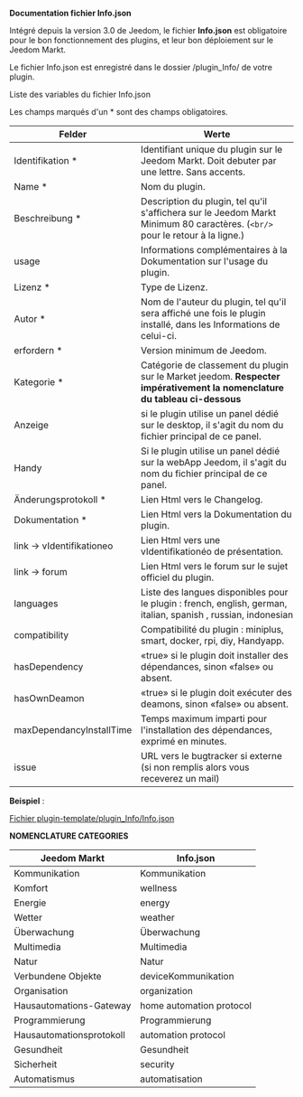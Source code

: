 **Documentation fichier Info.json**

Intégré depuis la version 3.0 de Jeedom, le fichier **Info.json** est obligatoire pour le bon fonctionnement des plugins, et leur bon déploiement sur le Jeedom Markt.

Le fichier Info.json est enregistré dans le dossier /plugin_Info/ de votre plugin.

Liste des variables du fichier Info.json

Les champs marqués d'un * sont des champs obligatoires.

Felder                   | Werte                                                                                                                   |
------------------------ | ------------------------------------------------------------------------------------------------------------------------- |
Identifikation *                     | Identifiant unique du plugin sur le Jeedom Markt. Doit debuter par une lettre. Sans accents.                             |
Name *                   | Nom du plugin.                                                                                                            |
Beschreibung *            | Description du plugin, tel qu'il s'affichera sur le Jeedom Markt Minimum 80 caractères. (`<br/>` pour le retour à la ligne.)                                  |                                                                                     |
usage                    | Informations complémentaires à la Dokumentation sur l'usage du plugin.                                                    |
Lizenz *                | Type de Lizenz.                                                                                                          |
Autor *                 | Nom de l'auteur du plugin, tel qu'il sera affiché une fois le plugin installé, dans les Informations de celui-ci.         |
erfordern *                | Version minimum de Jeedom.                                                                                                |
Kategorie *               | Catégorie de classement du plugin sur le Market jeedom. **Respecter impérativement la nomenclature du tableau ci-dessous** |
Anzeige                  | si le plugin utilise un panel dédié sur le desktop, il s'agit du nom du fichier principal de ce panel.                    |
Handy                   | Si le plugin utilise un panel dédié sur la webApp Jeedom, il s'agit du nom du fichier principal de ce panel.   |
Änderungsprotokoll *              | Lien Html vers le Changelog.                                                                                              |
Dokumentation *          | Lien Html vers la Dokumentation du plugin.                                                                                |
link -> vIdentifikationeo               | Lien Html vers une vIdentifikationéo de présentation.                                                                                 |
link -> forum               | Lien Html vers le forum sur le sujet officiel du plugin.                                                                  |
languages                | Liste des langues disponibles pour le plugin : french, english, german, italian, spanish , russian, indonesian            |
compatibility            | Compatibilité du plugin : miniplus, smart, docker, rpi, diy, Handyapp.                                                   |
hasDependency            | «true» si le plugin doit installer des dépendances, sinon «false» ou absent.                                              |
hasOwnDeamon             | «true» si le plugin doit exécuter des deamons, sinon «false» ou absent.                                                   |
maxDependancyInstallTime | Temps maximum imparti pour l'installation des dépendances, exprimé en minutes.                                            |
issue                    | URL vers le bugtracker si externe (si non remplis alors vous receverez un mail)

**Beispiel** :

[Fichier plugin-template/plugin_Info/Info.json](https://github.com/jeedom/plugin-template/blob/master/plugin_Info/Info.json)




**NOMENCLATURE CATEGORIES**

Jeedom Markt         | Info.json               |
--------------------- | ----------------------- |
Kommunikation         | Kommunikation           |
Komfort               | wellness                |
Energie               | energy                  |
Wetter                 | weather                 |
Überwachung            | Überwachung              |
Multimedia            | Multimedia              |
Natur                | Natur                  |
Verbundene Objekte      | deviceKommunikation     |
Organisation          | organization            |
Hausautomations-Gateway  | home automation protocol|
Programmierung         | Programmierung             |
Hausautomationsprotokoll   | automation protocol     |
Gesundheit                 | Gesundheit                  |
Sicherheit              | security                |
Automatismus           | automatisation          |


   


  


  


  

    


   





